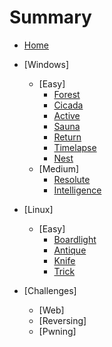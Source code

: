 # Summary

- [Home](README.md)
- [Windows]
  - [Easy]
    - [Forest](Forest.md)
    - [Cicada](Cicada.md)
    - [Active](Active.md)
    - [Sauna](Sauna.md)
    - [Return](Return.md)
    - [Timelapse](Timelapse.md)
    - [Nest](Nest.md)
  - [Medium]
    - [Resolute](Resolute.md)
    - [Intelligence](Intelligence.md)
  
- [Linux]
  - [Easy]
    - [Boardlight](Boardlight.md)
    - [Antique](Antique.md)
    - [Knife](Knife.md)
    - [Trick](Trick.md)
- [Challenges]
  - [Web]
  - [Reversing]
  - [Pwning]
